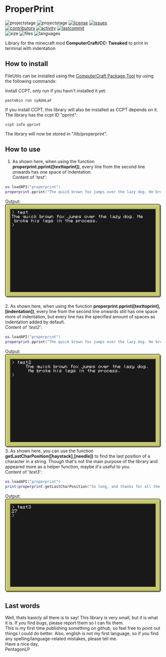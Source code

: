 # ProperPrint
![projectstage](https://img.shields.io/badge/project%20stage-alpha-yellow)
![projectstage](https://img.shields.io/badge/version-1.0-yellow)
[![license](https://img.shields.io/github/license/PentagonLP/properprint)](https://github.com/PentagonLP/properprint/blob/main/LICENSE)
[![issues](https://img.shields.io/github/issues/PentagonLP/properprint)](https://github.com/PentagonLP/properprint/issues)<br>
[![contributors](https://img.shields.io/github/contributors/PentagonLP/properprint)](https://github.com/PentagonLP/properprint/graphs/contributors)
[![activity](https://img.shields.io/github/commit-activity/m/PentagonLP/properprint)](https://github.com/PentagonLP/properprint/commits/main)
[![lastcommit](https://img.shields.io/github/last-commit/PentagonLP/properprint)](https://github.com/PentagonLP/properprint/commits/main)<br>
![size](https://img.shields.io/github/languages/code-size/PentagonLP/properprint)
![files](https://img.shields.io/github/directory-file-count/PentagonLP/properprint)
![languages](https://img.shields.io/github/languages/count/PentagonLP/properprint)<br>

Library for the minecraft mod **ComputerCraft/CC: Tweaked** to print in terminal with indentation  

## How to install 
FileUtils can be installed using the [ComputerCraft Package Tool](https://github.com/PentagonLP/ccpt) by using the following commands:

Install CCPT, only run if you havn't installed it yet:
```
pastebin run syAUmLaF
```
If you install CCPT, this library will also be installed as CCPT depends on it. The library has the ccpt ID "pprint":
```
ccpt info pprint
```
The library will now be stored in "/lib/properprint".

## How to use
1. As shown here, when using the function **properprint.pprint([texttoprint])**, every line from the second line onwards has one space of indentation.
<br>Content of '*test*':
```lua
os.loadAPI("properprint")
properprint.pprint("The quick brown fox jumps over the lazy dog. He broke his legs in the process.")
```
Output:
<br><img
    alt="test1"
    src="https://raw.githubusercontent.com/PentagonLP/properprint/main/img/properprint_test.png"
/><br>  
2. As shown here, when using the function **properprint.pprint([texttoprint],[indentation])**, every line from the second line onwards still has one space more of indentation, but every line has the specified amount of spaces as indentation added by default.
<br>Content of '*test2*':
```lua
os.loadAPI("properprint")
properprint.pprint("The quick brown fox jumps over the lazy dog. He broke his legs in the process.",5)
```
Output:
<br><img
    alt="test2"
    src="https://raw.githubusercontent.com/PentagonLP/properprint/main/img/properprint_test2.png"
/><br>
3. As shown here, you can use the function **getLastCharPosition([haystack],[needle])** to find the last position of a character in a string. Though that's not the main purpose of the library and appeared more as a helper function, maybe it's useful to you.
<br>Content of '*test3*':
```lua
os.loadAPI("properprint")
print(properprint.getLastCharPosition("So long, and thanks for all the fish!","l"))
```
Output:
<br><img
    alt="test2"
    src="https://raw.githubusercontent.com/PentagonLP/properprint/main/img/properprint_test3.png"
/><br>
## Last words
Well, thats basicly all there is to say! This library is very small, but it is what it is. If you find bugs, please report them so I can fix them.  
This is my first time publishing something on github, so feel free to point out things I could do better. Also, english is not my first language, so if you find any spelling/language-related mistakes, please tell me.  
Have a nice day,  
PentagonLP
